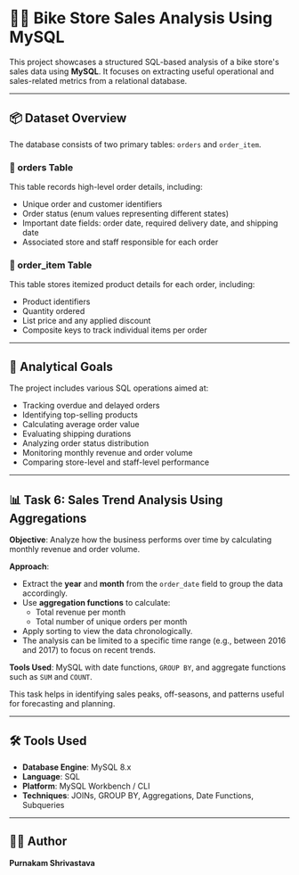 # 🚴‍♂️ Bike Store Sales Analysis Using MySQL

This project showcases a structured SQL-based analysis of a bike store's sales data using **MySQL**. It focuses on extracting useful operational and sales-related metrics from a relational database.

---

## 📦 Dataset Overview

The database consists of two primary tables: `orders` and `order_item`.

### 🧾 orders Table

This table records high-level order details, including:
- Unique order and customer identifiers
- Order status (enum values representing different states)
- Important date fields: order date, required delivery date, and shipping date
- Associated store and staff responsible for each order

### 🧾 order_item Table

This table stores itemized product details for each order, including:
- Product identifiers
- Quantity ordered
- List price and any applied discount
- Composite keys to track individual items per order

---

## 🧠 Analytical Goals

The project includes various SQL operations aimed at:
- Tracking overdue and delayed orders
- Identifying top-selling products
- Calculating average order value
- Evaluating shipping durations
- Analyzing order status distribution
- Monitoring monthly revenue and order volume
- Comparing store-level and staff-level performance

---

## 📊 Task 6: Sales Trend Analysis Using Aggregations

**Objective**: Analyze how the business performs over time by calculating monthly revenue and order volume.

**Approach**:
- Extract the **year** and **month** from the `order_date` field to group the data accordingly.
- Use **aggregation functions** to calculate:
  - Total revenue per month
  - Total number of unique orders per month
- Apply sorting to view the data chronologically.
- The analysis can be limited to a specific time range (e.g., between 2016 and 2017) to focus on recent trends.

**Tools Used**: MySQL with date functions, `GROUP BY`, and aggregate functions such as `SUM` and `COUNT`.

This task helps in identifying sales peaks, off-seasons, and patterns useful for forecasting and planning.

---

## 🛠 Tools Used

- **Database Engine**: MySQL 8.x
- **Language**: SQL
- **Platform**: MySQL Workbench / CLI
- **Techniques**: JOINs, GROUP BY, Aggregations, Date Functions, Subqueries

---

## 👨‍💻 Author

**Purnakam Shrivastava**  
